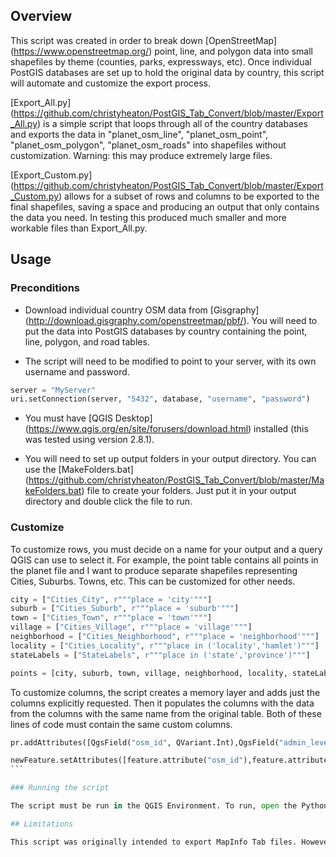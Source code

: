 ## Overview

This script was created in order to break down [OpenStreetMap] (https://www.openstreetmap.org/) point, line, and polygon data into small shapefiles by theme (counties, parks, expressways, etc). Once individual PostGIS databases are set up to hold the original data by country, this script will automate and customize the export process.

[Export_All.py] (https://github.com/christyheaton/PostGIS_Tab_Convert/blob/master/Export_All.py) is a simple script that loops through all of the country databases and exports the data in "planet_osm_line", "planet_osm_point", "planet_osm_polygon", "planet_osm_roads" into shapefiles without customization. Warning: this may produce extremely large files.

[Export_Custom.py] (https://github.com/christyheaton/PostGIS_Tab_Convert/blob/master/Export_Custom.py) allows for a subset of rows and columns to be exported to the final shapefiles, saving a space and producing an output that only contains the data you need. In testing this produced much smaller and more workable files than Export_All.py.

## Usage

### Preconditions

- Download individual country OSM data from [Gisgraphy] (http://download.gisgraphy.com/openstreetmap/pbf/). You will need to put the data into PostGIS databases by country containing the point, line, polygon, and road tables. 

- The script will need to be modified to point to your server, with its own username and password.

```python
server = "MyServer"
uri.setConnection(server, "5432", database, "username", "password")
```

- You must have [QGIS Desktop] (https://www.qgis.org/en/site/forusers/download.html) installed (this was tested using version 2.8.1).

- You will need to set up output folders in your output directory. You can use the [MakeFolders.bat] (https://github.com/christyheaton/PostGIS_Tab_Convert/blob/master/MakeFolders.bat) file to create your folders. Just put it in your output directory and double click the file to run.

### Customize

To customize rows, you must decide on a name for your output and a query QGIS can use to select it. For example, the point table contains all points in the planet file and I want to produce separate shapefiles representing Cities, Suburbs. Towns, etc. This can be customized for other needs.

```python
city = ["Cities_City", r"""place = 'city'"""]
suburb = ["Cities_Suburb", r"""place = 'suburb'"""]
town = ["Cities_Town", r"""place = 'town'"""]
village = ["Cities_Village", r"""place = 'village'"""]
neighborhood = ["Cities_Neighborhood", r"""place = 'neighborhood'"""]
locality = ["Cities_Locality", r"""place in ('locality','hamlet')"""]
stateLabels = ["StateLabels", r"""place in ('state','province')"""]

points = [city, suburb, town, village, neighborhood, locality, stateLabels]
```

To customize columns, the script creates a memory layer and adds just the columns explicitly requested. Then it populates the columns with the data from the columns with the same name from the original table. Both of these lines of code must contain the same custom columns.

```python
pr.addAttributes([QgsField("osm_id", QVariant.Int),QgsField("admin_level", QVariant.String),QgsField("capital", QVariant.String),QgsField("name", QVariant.String),QgsField("place", QVariant.String),QgsField("population", QVariant.Int),QgsField("tags", QVariant.String)])
```

````python
newFeature.setAttributes([feature.attribute("osm_id"),feature.attribute("admin_level"),feature.attribute("capital"),feature.attribute("name"),feature.attribute("place"),feature.attribute("population"), feature.attribute("tags")])
```

### Running the script

The script must be run in the QGIS Environment. To run, open the Python console in QGIS. Click the Editor button and then the Open button. Nagavate to the script and click Open. Now you can run the script within this console.

## Limitations

This script was originally intended to export MapInfo Tab files. However, the script that does the conversion outputs an early version of Tab file and does not get projected correctly. The workaround is to convert to Esri Shapefile, then later conver to Mapinfo Tab using a modern conversion tool (FME/MapInfo Universal Translator).



